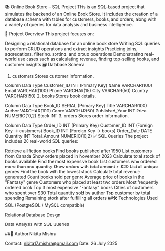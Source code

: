 📚 Online Book Store – SQL Project
This is an SQL-based project that simulates the backend of an Online Book Store. It includes the creation of a database schema with tables for customers, books, and orders, along with a variety of queries for data analysis and business intelligence.

📌 Project Overview
This project focuses on:

Designing a relational database for an online book store
Writing SQL queries to perform CRUD operations and extract insights
Practicing joins, aggregations, filtering, sorting, and group operations
Demonstrating real-world use cases such as calculating revenue, finding top-selling books, and customer insights
🗃️ Database Schema
1. customers
Stores customer information.

Column	Data Type
Customer_ID	INT (Primary Key)
Name	VARCHAR(100)
Email	VARCHAR(100)
Phone	VARCHAR(15)
City	VARCHAR(50)
Country	VARCHAR(150)
2. books
Stores book details.

Column	Data Type
Book_ID	SERIAL (Primary Key)
Title	VARCHAR(100)
Author	VARCHAR(100)
Genre	VARCHAR(50)
Published_Year	INT
Price	NUMERIC(10,2)
Stock	INT
3. orders
Stores order information.

Column	Data Type
Order_ID	INT (Primary Key)
Customer_ID	INT (Foreign Key → customers)
Book_ID	INT (Foreign Key → books)
Order_Date	DATE
Quantity	INT
Total_Amount	NUMERIC(10,2)
✅ SQL Queries
The project includes 20 real-world SQL queries:

Retrieve all fiction books
Find books published after 1950
List customers from Canada
Show orders placed in November 2023
Calculate total stock of books available
Find the most expensive book
List customers who ordered more than one quantity
Show orders with total amount > $20
List all unique genres
Find the book with the lowest stock
Calculate total revenue generated
Count books sold per genre
Average price of books in the "Fantasy" genre
Customers who placed at least two orders
Most frequently ordered book
Top 3 most expensive "Fantasy" books
Cities of customers who spent over $30
Total quantity sold by author
Top customer by total spending
Remaining stock after fulfilling all orders
##🛠️ Technologies Used SQL (PostgreSQL / MySQL compatible)

Relational Database Design

Data Analysis with SQL Queries

##👤 Author Nikita Mishra

Contact: nikita17.mishra@gmail.com Date: 26 July 2025

